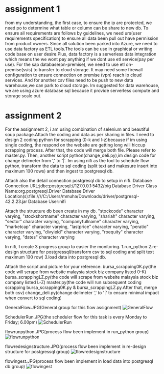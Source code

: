# assignment 1
from my understanding, the first case, to ensure the ip are protected, we need po to determine what table or column can be share to new db.
To ensure all requirements are follows by guidelines, we need urs(user requirements specification) to ensure all data been pull out have permission from product owners.
Since all solution been parked into Azure, we need to use data factory as ETL tools.The tools can be use in graphical or writing code base on user desire.Plus, data factory is a serverless data integration which means the we wont pay anything if we dont use etl service(pay per use).
For the sap database(on-premise), we need to use etl on-premise(ssis) to transfer to cloud storage. It may need some firewall configuration to ensure connection on premise (vpn) reach ip cloud services.
And for another csv files need to be push to new data warehouse,we can park to cloud storage. Im suggested for data warehouse, we are using azure database sql because it provide serverless compute and storage scale out.

# assignment 2
For the assignment 2, i am using combination of selenium and beautiful soup package.Attach the coding and data as per sharing in files.
I need to design 2 coding python for scrapping (0-k and l-z)because if im using single coding, the respond on the website are getting long will hiccup scrapping process.
After that, the code will merge both file. Please refer to master.py.
Then, another script python(change_deli.py),im design code for change delimeter from ',' to '|'. 
Im using nifi as the tool to schedule flow python, transform the data to sql coding (split text and makesure insert into maximum 100 rows) and then ingest to postgresql db.

Attach also the detail connection postgresql db to setup in nifi.
Database Connection URL:jdbc:postgresql://127.0.0.1:5432/big
Database Driver Class Name:org.postgresql.Driver
Database Driver Location(s):file:////C:/Users/mmuha/Downloads/driver/postgresql-42.2.23.jar
Database User:nifi


Attach the structure db been create in my db.
    "stockcode" character varying,
    "stockshortname" character varying,
    "shariah" character varying,
    "sector" character varying,
    "companyfullname" character varying,
    "marketcap" character varying,
    "lastprice" character varying,
    "peratio" character varying,
    "divyield" character varying,
    "roequity" character varying,
    "dates" character varying

In nifi,
I create 3 progress group to easier the monitoring.
  1.run_python
  2.re-design structure for postgressql(transform csv to sql coding and split text maximum 100 row)
  3.load data into postgresql db.

Attach the script and picture for your reference.
bursa_scrapping0K.py(the code will scrape from website malaysia stock biz company listed 0-K)
bursa_scrappingLZ.py(the code will scrape from website malaysia stock biz company listed L-Z)
master.py(the code will run subsequent coding scrapping bursa_scrapping0K.py & bursa_scrappingLZ.py.After that, merge both csv)
change_deli.py(change delimeter ',' to '|' to ensure minimal impact when convert to sql coding)


GeneralFlow.JPG(General group for this flow assignment)
![GeneralFlow](https://user-images.githubusercontent.com/86910354/128871665-51994a9a-b77f-468c-a4da-10826d4c8d38.JPG)

SchedulerRun.JPG(the scheduler flow for this task is every Monday to Friday; 6.00pm)
![SchedulerRun](https://user-images.githubusercontent.com/86910354/128871723-8331a8df-73d0-4dc3-9d87-7f467cbbe1e1.JPG)

flowrunpython.JPG(process flow been implement in run_python group)
![flowrunpython](https://user-images.githubusercontent.com/86910354/128871789-6444ce97-183d-4ab1-9c60-ce08d8edb4c9.JPG)

flowredesignstructure.JPG(process flow been implement in re-design structure for postgressql group)
![flowredesignstructure](https://user-images.githubusercontent.com/86910354/128871822-9ec76e4b-571e-4b27-8453-a7ad0669809b.JPG)

flowingest.JPG(process flow been implement in load data into postgresql db group)
![flowingest](https://user-images.githubusercontent.com/86910354/128871855-f8fb171d-f8ca-45be-84d0-6b36119f1c1f.JPG)

